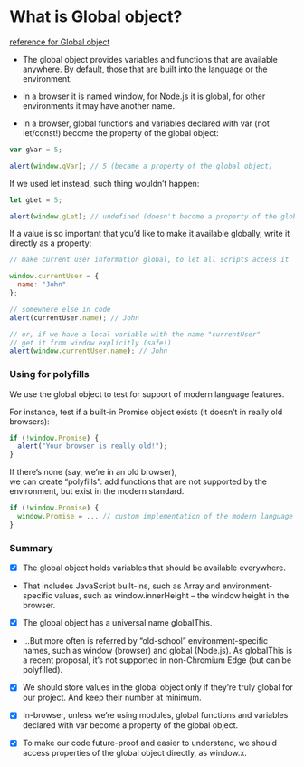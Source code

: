 # What is Global object?

[reference for Global object](https://javascript.info/global-object)

- The global object provides variables and functions that are available anywhere. By default, those that are built into the language or the environment.

- In a browser it is named window, for Node.js it is global, for other environments it may have another name.

- In a browser, global functions and variables declared with var (not let/const!) become the property of the global object:

```js
var gVar = 5;

alert(window.gVar); // 5 (became a property of the global object)
```

If we used let instead, such thing wouldn’t happen:

```js
let gLet = 5;

alert(window.gLet); // undefined (doesn't become a property of the global object)
```

If a value is so important that you’d like to make it available globally, write it directly as a property:

```js
// make current user information global, to let all scripts access it

window.currentUser = {
  name: "John"
};

// somewhere else in code
alert(currentUser.name); // John

// or, if we have a local variable with the name "currentUser"
// get it from window explicitly (safe!)
alert(window.currentUser.name); // John
```

### Using for polyfills

We use the global object to test for support of modern language features.

For instance, test if a built-in Promise object exists (it doesn’t in really old browsers):

```js
if (!window.Promise) {
  alert("Your browser is really old!");
}
```

If there’s none (say, we’re in an old browser),  
we can create “polyfills”: add functions that are not supported by the environment, but exist in the modern standard.

```js
if (!window.Promise) {
  window.Promise = ... // custom implementation of the modern language feature
}
```

### Summary

- [x] The global object holds variables that should be available everywhere.
- That includes JavaScript built-ins, such as Array and environment-specific values, such as window.innerHeight – the window height in the browser.
- [x] The global object has a universal name globalThis.
- …But more often is referred by “old-school” environment-specific names, such as window (browser) and global (Node.js). As globalThis is a recent proposal, it’s not supported in non-Chromium Edge (but can be polyfilled).

- [x] We should store values in the global object only if they’re truly global for our project. And keep their number at minimum.

- [x] In-browser, unless we’re using modules, global functions and variables declared with var become a property of the global object.

- [x] To make our code future-proof and easier to understand, we should access properties of the global object directly, as window.x.
